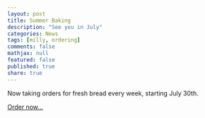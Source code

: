 ```yaml
---
layout: post
title: Summer Baking
description: "See you in July"
categories: News
tags: [milly, ordering]
comments: false
mathjax: null
featured: false
published: true
share: true
---
```


<p class="text-center">Now taking orders for fresh bread every week, starting July 30th.

<a href="/order" class="more-link btn btn-danger btn-large">Order now...</a>
